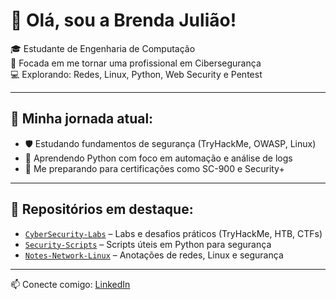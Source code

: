 # 👋 Olá, sou a Brenda Julião!

🎓 Estudante de Engenharia de Computação  
🔐 Focada em me tornar uma profissional em Cibersegurança  
💻 Explorando: Redes, Linux, Python, Web Security e Pentest  

---

## 🚀 Minha jornada atual:
- 🛡️ Estudando fundamentos de segurança (TryHackMe, OWASP, Linux)
- 🐍 Aprendendo Python com foco em automação e análise de logs
- 🎯 Me preparando para certificações como SC-900 e Security+

---

## 🧠 Repositórios em destaque:
- [`CyberSecurity-Labs`](https://github.com/brendajuliao/CyberSecurity-Labs) – Labs e desafios práticos (TryHackMe, HTB, CTFs)
- [`Security-Scripts`](https://github.com/brendajuliao/Security-Scripts) – Scripts úteis em Python para segurança
- [`Notes-Network-Linux`](https://github.com/brendajuliao/Notes-Network-Linux) – Anotações de redes, Linux e segurança

---

📫 Conecte comigo: [LinkedIn](https://linkedin.com/in/seu-usuario](https://www.linkedin.com/in/brenda-juliao-dos-santos-030b51204?utm_source=share&utm_campaign=share_via&utm_content=profile&utm_medium=ios_app))

<!--
**brendajuliao/brendajuliao** is a ✨ _special_ ✨ repository because its `README.md` (this file) appears on your GitHub profile.

Here are some ideas to get you started:

- 🔭 I’m currently working on ...
- 🌱 I’m currently learning ...
- 👯 I’m looking to collaborate on ...
- 🤔 I’m looking for help with ...
- 💬 Ask me about ...
- 📫 How to reach me: ...
- 😄 Pronouns: ...
- ⚡ Fun fact: ...
-->
